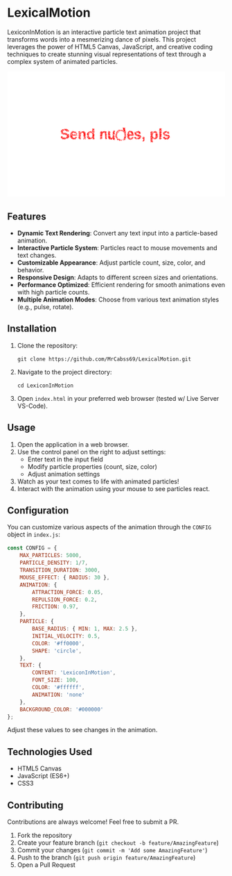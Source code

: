# LexicalMotion

LexiconInMotion is an interactive particle text animation project that transforms words into a mesmerizing dance of pixels. This project leverages the power of HTML5 Canvas, JavaScript, and creative coding techniques to create stunning visual representations of text through a complex system of animated particles.

![Example](demo.png)

## Features

- **Dynamic Text Rendering**: Convert any text input into a particle-based animation.
- **Interactive Particle System**: Particles react to mouse movements and text changes.
- **Customizable Appearance**: Adjust particle count, size, color, and behavior.
- **Responsive Design**: Adapts to different screen sizes and orientations.
- **Performance Optimized**: Efficient rendering for smooth animations even with high particle counts.
- **Multiple Animation Modes**: Choose from various text animation styles (e.g., pulse, rotate).


## Installation

1. Clone the repository:
   ```
   git clone https://github.com/MrCabss69/LexicalMotion.git
   ```
2. Navigate to the project directory:
   ```
   cd LexiconInMotion
   ```
3. Open `index.html` in your preferred web browser (tested w/ Live Server VS-Code).

## Usage

1. Open the application in a web browser.
2. Use the control panel on the right to adjust settings:
   - Enter text in the input field
   - Modify particle properties (count, size, color)
   - Adjust animation settings
3. Watch as your text comes to life with animated particles!
4. Interact with the animation using your mouse to see particles react.

## Configuration

You can customize various aspects of the animation through the `CONFIG` object in `index.js`:

```javascript
const CONFIG = {
    MAX_PARTICLES: 5000,
    PARTICLE_DENSITY: 1/7,
    TRANSITION_DURATION: 3000,
    MOUSE_EFFECT: { RADIUS: 30 },
    ANIMATION: {
        ATTRACTION_FORCE: 0.05,
        REPULSION_FORCE: 0.2,
        FRICTION: 0.97,
    },
    PARTICLE: {
        BASE_RADIUS: { MIN: 1, MAX: 2.5 },
        INITIAL_VELOCITY: 0.5,
        COLOR: '#ff0000',
        SHAPE: 'circle',
    },
    TEXT: {
        CONTENT: 'LexiconInMotion',
        FONT_SIZE: 100,
        COLOR: '#ffffff',
        ANIMATION: 'none'
    },
    BACKGROUND_COLOR: '#000000'
};
```

Adjust these values to see changes in the animation.

## Technologies Used

- HTML5 Canvas
- JavaScript (ES6+)
- CSS3

## Contributing

Contributions are always welcome! Feel free to submit a PR.

1. Fork the repository
2. Create your feature branch (`git checkout -b feature/AmazingFeature`)
3. Commit your changes (`git commit -m 'Add some AmazingFeature'`)
4. Push to the branch (`git push origin feature/AmazingFeature`)
5. Open a Pull Request